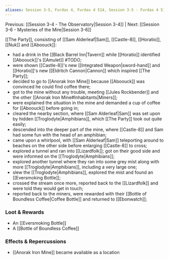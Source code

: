 ```yaml
---
aliases: Session 3-5, Furdas 4, Furdas 4 514, Session 3-5 - Furdas 4 514, Session 3-5 - Furdas 4 514 - Lizard Incursion
---
```

Previous: [[Session 3-4 - The Observatory|Session 3-4]] | Next: [[Session 3-6 - Mysteries of the Mire|Session 3-6]]

[[The Party]], consisting of [[Sam Alderleaf|Sam]], [[Castle-8]], [[Horatio]], [[Nuk]] and [[Aboouck]]:

- had a drink in the [[Black Barrel Inn|Tavern]] while [[Horatio]] identified [[Aboouck]]'s [[Amulet]] #TODO;
- were shown [[Castle-8]]'s new [[Integrated Weapon|sword-hand]] and [[Horatio]]'s new [[Eldritch Cannon|Cannon]] which inspired [[The Party]];
- decided to go to [[Anorak Iron Mine]] because [[Aboouck]] was convinced he could find coffee there;
- got to the mine without any trouble, meeting [[Jules Rockbender]] and the other [[Anorak Iron Mine#Inhabitants|Miners]];
- were explained the situation in the mine and demanded a cup of coffee for [[Aboouck]] before going in;
- cleared the nearby section, where [[Sam Alderleaf|Sam]] was set upon by hidden [[Troglodyte|Amphibians]], which [[The Party]] took out quite easily;
- descended into the deeper part of the mine, where [[Castle-8]] and Sam had some fun with the head of an amphibian;
- came upon a whirlpool, with [[Sam Alderleaf|Sam]] teleporting around to beaches on the other side before enlarging [[Castle-8]] to cross;
- explored a tunnel and ran into [[Lizardfolk]]; got on their good side and were informed on the [[Troglodyte|Amphibians]];
- explored another tunnel where they ran into some grey mist along with more [[Troglodyte|Amphibians]], including a very large one;
- slew the [[Troglodyte|Amphibians]], explored the mist and found an [[Eversmoking Bottle]];
- crossed the stream once more, reported back to the [[Lizardfolk]] and were told they would get in touch;
- reported back to the miners, were rewarded with their [[Bottle of Boundless Coffee|Coffee Bottle]] and returned to [[Ebonwatch]];

### Loot & Rewards
- An [[Eversmoking Bottle]]
- A [[Bottle of Boundless Coffee]]

### Effects & Repercussions
- [[Anorak Iron Mine]] became available as a location